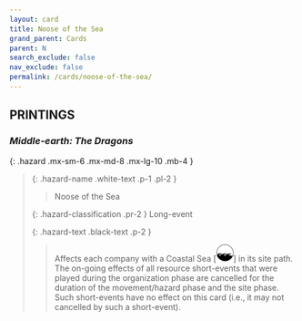 ```yaml
---
layout: card
title: Noose of the Sea
grand_parent: Cards
parent: N
search_exclude: false
nav_exclude: false
permalink: /cards/noose-of-the-sea/
---
```


## PRINTINGS


### _Middle-earth: The Dragons_

{: .hazard .mx-sm-6 .mx-md-8 .mx-lg-10 .mb-4 }
> {: .hazard-name .white-text .p-1 .pl-2 }
> > <div class="hazard-mp"></div>
> > <div class="card-name">Noose of the Sea</div>
>
> {: .hazard-classification .pr-2 }
> Long-event
>
> {: .hazard-text .black-text .p-2 }
> > Affects each company with a Coastal Sea <nobr>[<img src="/assets/images/coastalsea.svg">]</nobr> in its site path. The on-going effects of all resource short-events that were played during the organization phase are cancelled for the duration of the movement/hazard phase and the site phase. Such short-events have no effect on this card (i.e., it may not cancelled by such a short-event). 
>
